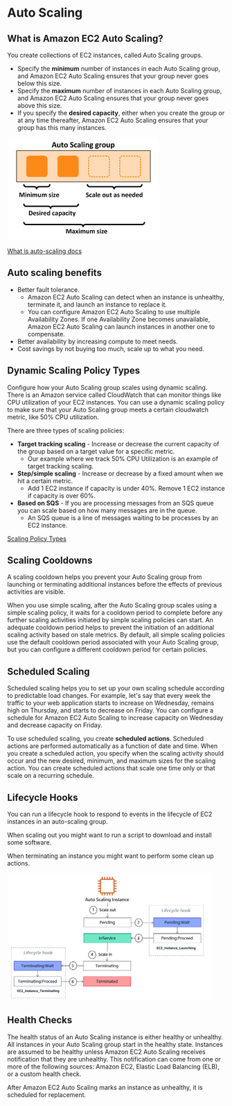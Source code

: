 # Auto Scaling

## What is Amazon EC2 Auto Scaling?

You create collections of EC2 instances, called Auto Scaling groups. 

* Specify the **minimum** number of instances in each Auto Scaling group, and Amazon EC2 Auto Scaling ensures that your group never goes below this size. 
* Specify the **maximum** number of instances in each Auto Scaling group, and Amazon EC2 Auto Scaling ensures that your group never goes above this size. 
* If you specify the **desired capacity**, either when you create the group or at any time thereafter, Amazon EC2 Auto Scaling ensures that your group has this many instances.

![Diagram of auto-scaling group](./images/asg.png)

[What is auto-scaling docs](https://docs.aws.amazon.com/autoscaling/ec2/userguide/what-is-amazon-ec2-auto-scaling.html)

## Auto scaling benefits

* Better fault tolerance. 
  * Amazon EC2 Auto Scaling can detect when an instance is unhealthy, terminate it, and launch an instance to replace it. 
  * You can configure Amazon EC2 Auto Scaling to use multiple Availability Zones. If one Availability Zone becomes unavailable, Amazon EC2 Auto Scaling can launch instances in another one to compensate.
* Better availability by increasing compute to meet needs.
* Cost savings by not buying too much, scale up to what you need.

## Dynamic Scaling Policy Types

Configure how your Auto Scaling group scales using dynamic scaling. There is an Amazon service called CloudWatch that can monitor things like CPU utilization of your EC2 instances. You can use a dynamic scaling policy to make sure that your Auto Scaling group meets a certain cloudwatch metric, like 50% CPU utilization.

There are three types of scaling policies:

* **Target tracking scaling** - Increase or decrease the current capacity of the group based on a target value for a specific metric.
  * Our example where we track 50% CPU Utilization is an example of target tracking scaling.
* **Step/simple scaling** - Increase or decrease by a fixed amount when we hit a certain metric.
  * Add 1 EC2 instance if capacity is under 40%. Remove 1 EC2 instance if capacity is over 60%.
* **Based on SQS** - If you are processing messages from an SQS queue you can scale based on how many messages are in the queue.
  * An SQS queue is a line of messages waiting to be processes by an EC2 instance.

[Scaling Policy Types](https://docs.aws.amazon.com/autoscaling/ec2/userguide/as-scale-based-on-demand.html#as-scaling-types)

## Scaling Cooldowns

A scaling cooldown helps you prevent your Auto Scaling group from launching or terminating additional instances before the effects of previous activities are visible.

When you use simple scaling, after the Auto Scaling group scales using a simple scaling policy, it waits for a cooldown period to complete before any further scaling activities initiated by simple scaling policies can start. An adequate cooldown period helps to prevent the initiation of an additional scaling activity based on stale metrics. By default, all simple scaling policies use the default cooldown period associated with your Auto Scaling group, but you can configure a different cooldown period for certain policies.

## Scheduled Scaling

Scheduled scaling helps you to set up your own scaling schedule according to predictable load changes. For example, let's say that every week the traffic to your web application starts to increase on Wednesday, remains high on Thursday, and starts to decrease on Friday. You can configure a schedule for Amazon EC2 Auto Scaling to increase capacity on Wednesday and decrease capacity on Friday.

To use scheduled scaling, you create **scheduled actions**. Scheduled actions are performed automatically as a function of date and time. When you create a scheduled action, you specify when the scaling activity should occur and the new desired, minimum, and maximum sizes for the scaling action. You can create scheduled actions that scale one time only or that scale on a recurring schedule.

## Lifecycle Hooks

You can run a lifecycle hook to respond to events in the lifecycle of EC2 instances in an auto-scaling group. 

When scaling out you might want to run a script to download and install some software.

When terminating an instance you might want to perform some clean up actions.

![ASG Lifecycle Hooks](./images/asg-lifecycle.png)

## Health Checks

The health status of an Auto Scaling instance is either healthy or unhealthy. All instances in your Auto Scaling group start in the healthy state. Instances are assumed to be healthy unless Amazon EC2 Auto Scaling receives notification that they are unhealthy. This notification can come from one or more of the following sources: Amazon EC2, Elastic Load Balancing (ELB), or a custom health check.

After Amazon EC2 Auto Scaling marks an instance as unhealthy, it is scheduled for replacement.


